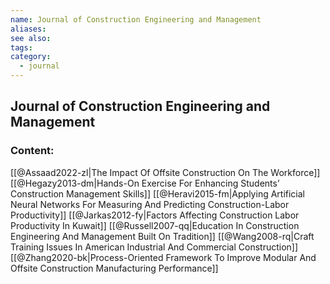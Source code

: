 ```yaml
---
name: Journal of Construction Engineering and Management
aliases:
see also:
tags:
category:
  - journal
---
```


## Journal of Construction Engineering and Management

### Content:
[[@Assaad2022-zl|The Impact Of Offsite Construction On The Workforce]]
[[@Hegazy2013-dm|Hands-On Exercise For Enhancing Students’ Construction Management Skills]]
[[@Heravi2015-fm|Applying Artificial Neural Networks For Measuring And Predicting Construction-Labor Productivity]]
[[@Jarkas2012-fy|Factors Affecting Construction Labor Productivity In Kuwait]]
[[@Russell2007-qq|Education In Construction Engineering And Management Built On Tradition]]
[[@Wang2008-rq|Craft Training Issues In American Industrial And Commercial Construction]]
[[@Zhang2020-bk|Process-Oriented Framework To Improve Modular And Offsite Construction Manufacturing Performance]]